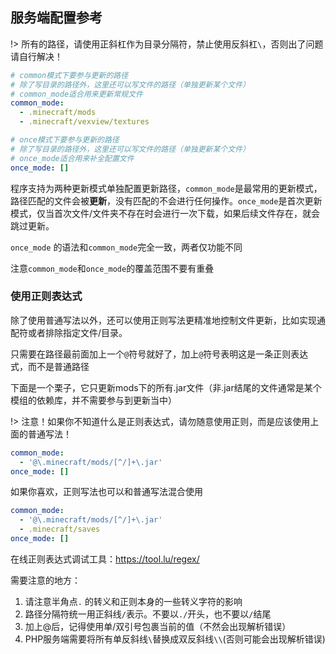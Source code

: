 ## 服务端配置参考

!> 所有的路径，请使用正斜杠作为目录分隔符，禁止使用反斜杠`\`，否则出了问题请自行解决！

```yaml
# common模式下要参与更新的路径
# 除了写目录的路径外，这里还可以写文件的路径（单独更新某个文件）
# common_mode适合用来更新常规文件
common_mode: 
  - .minecraft/mods
  - .minecraft/vexview/textures

# once模式下要参与更新的路径
# 除了写目录的路径外，这里还可以写文件的路径（单独更新某个文件）
# once_mode适合用来补全配置文件
once_mode: []
```

程序支持为两种更新模式单独配置更新路径，`common_mode`是最常用的更新模式，路径匹配的文件会被**更新**，没有匹配的不会进行任何操作。`once_mode`是首次更新模式，仅当首次文件/文件夹不存在时会进行一次下载，如果后续文件存在，就会跳过更新。

`once_mode` 的语法和`common_mode`完全一致，两者仅功能不同

注意`common_mode`和`once_mode`的覆盖范围不要有重叠

### 使用正则表达式

除了使用普通写法以外，还可以使用正则写法更精准地控制文件更新，比如实现通配符或者排除指定文件/目录。

只需要在路径最前面加上一个`@`符号就好了，加上`@`符号表明这是一条正则表达式，而不是普通路径

下面是一个栗子，它只更新mods下的所有.jar文件（非.jar结尾的文件通常是某个模组的依赖库，并不需要参与到更新当中）

!> 注意！如果你不知道什么是正则表达式，请勿随意使用正则，而是应该使用上面的普通写法！

```yaml
common_mode: 
  - '@\.minecraft/mods/[^/]+\.jar'
once_mode: []
```

如果你喜欢，正则写法也可以和普通写法混合使用

```yaml
common_mode: 
  - '@\.minecraft/mods/[^/]+\.jar'
  - .minecraft/saves
once_mode: []
```

在线正则表达式调试工具：https://tool.lu/regex/

需要注意的地方：

1. 请注意半角点`.` 的转义和正则本身的一些转义字符的影响
2. 路径分隔符统一用正斜线`/`表示。不要以`./`开头，也不要以`/`结尾
3. 加上@后，记得使用单/双引号包裹当前的值（不然会出现解析错误）
4. PHP服务端需要将所有单反斜线`\`替换成双反斜线`\\`(否则可能会出现解析错误)

